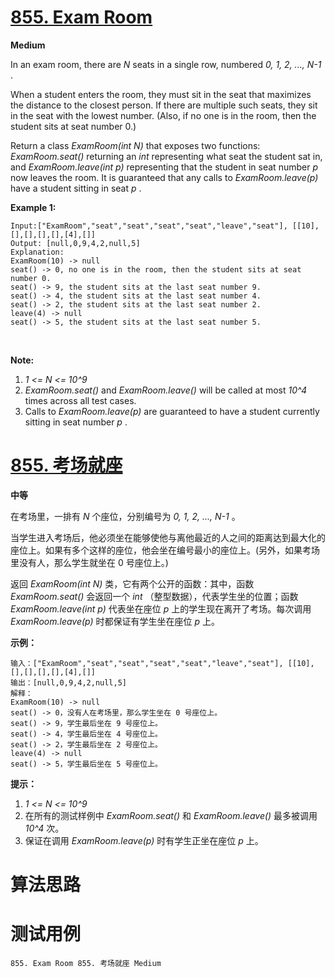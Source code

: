 # [855. Exam Room][enTitle]

**Medium**

In an exam room, there are  *N*  seats in a single row, numbered  *0, 1, 2, ..., N-1* .

When a student enters the room, they must sit in the seat that maximizes the distance to the closest person. If there are multiple such seats, they sit in the seat with the lowest number. (Also, if no one is in the room, then the student sits at seat number 0.)

Return a class  *ExamRoom(int N)*  that exposes two functions:  *ExamRoom.seat()*  returning an  *int*  representing what seat the student sat in, and  *ExamRoom.leave(int p)*  representing that the student in seat number  *p*  now leaves the room. It is guaranteed that any calls to  *ExamRoom.leave(p)*  have a student sitting in seat  *p* .



**Example 1:** 

```
Input:["ExamRoom","seat","seat","seat","seat","leave","seat"], [[10],[],[],[],[],[4],[]]
Output: [null,0,9,4,2,null,5]
Explanation:
ExamRoom(10) -> null
seat() -> 0, no one is in the room, then the student sits at seat number 0.
seat() -> 9, the student sits at the last seat number 9.
seat() -> 4, the student sits at the last seat number 4.
seat() -> 2, the student sits at the last seat number 2.
leave(4) -> null
seat() -> 5, the student sits at the last seat number 5.
```

​​​​​​​

**Note:** 

1.  *1 <= N <= 10^9*  
2.  *ExamRoom.seat()*  and  *ExamRoom.leave()*  will be called at most  *10^4*  times across all test cases. 
3. Calls to  *ExamRoom.leave(p)*  are guaranteed to have a student currently sitting in seat number  *p* .


# [855. 考场就座][cnTitle]

**中等**

在考场里，一排有  *N*  个座位，分别编号为  *0, 1, 2, ..., N-1*  。

当学生进入考场后，他必须坐在能够使他与离他最近的人之间的距离达到最大化的座位上。如果有多个这样的座位，他会坐在编号最小的座位上。(另外，如果考场里没有人，那么学生就坐在 0 号座位上。)

返回  *ExamRoom(int N)*  类，它有两个公开的函数：其中，函数  *ExamRoom.seat()*  会返回一个  *int*  （整型数据），代表学生坐的位置；函数  *ExamRoom.leave(int p)*  代表坐在座位  *p*  上的学生现在离开了考场。每次调用  *ExamRoom.leave(p)*  时都保证有学生坐在座位  *p*  上。



**示例：** 

```
输入：["ExamRoom","seat","seat","seat","seat","leave","seat"], [[10],[],[],[],[],[4],[]]
输出：[null,0,9,4,2,null,5]
解释：
ExamRoom(10) -> null
seat() -> 0，没有人在考场里，那么学生坐在 0 号座位上。
seat() -> 9，学生最后坐在 9 号座位上。
seat() -> 4，学生最后坐在 4 号座位上。
seat() -> 2，学生最后坐在 2 号座位上。
leave(4) -> null
seat() -> 5，学生最后坐在 5 号座位上。

```



**提示：** 

1.  *1 <= N <= 10^9*  
2. 在所有的测试样例中  *ExamRoom.seat()*  和  *ExamRoom.leave()*  最多被调用  *10^4*  次。 
3. 保证在调用  *ExamRoom.leave(p)*  时有学生正坐在座位  *p*  上。




# 算法思路

# 测试用例
```
855. Exam Room 855. 考场就座 Medium
```

[enTitle]: https://leetcode.com/problems/exam-room/
[cnTitle]: https://leetcode-cn.com/problems/exam-room/
